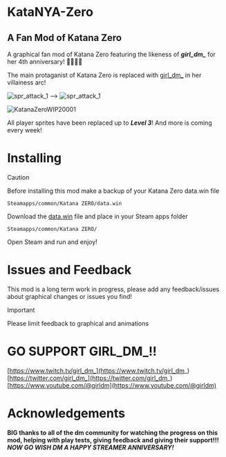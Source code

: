 # KataNYA-Zero
## A Fan Mod of Katana Zero

A graphical fan mod of Katana Zero featuring the likeness of ***girl_dm_*** for her 4th anniversary! 🎉🎉🎉🎉

The main protaganist of Katana Zero is replaced with [girl_dm_](https://www.twitch.tv/girl_dm_) in her villainess arc!

![spr_attack_1](https://github.com/barrettsmithbb/kataNYA-Zero/assets/91964954/e92d9c99-e055-47ff-a4e7-e273a80b5bbd) --> ![spr_attack_1](https://github.com/barrettsmithbb/kataNYA-Zero/assets/91964954/c1e21800-ae1f-4777-ae8a-c7468690c784)

![KatanaZeroWIP20001](https://github.com/barrettsmithbb/kataNYA-Zero/assets/91964954/f0ab4390-024d-459a-95d5-a55fbb845e39)

All player sprites have been replaced up to ***Level 3***!  And more is coming every week!


# Installing
> [!CAUTION]
> Before installing this mod make a backup of your Katana Zero data.win file

```
Steamapps/common/Katana ZERO/data.win
```

Download the [data.win](https://github.com/barrettsmithbb/kataNYA-Zero/blob/main/data.win) file and place in your Steam apps folder

```
Steamapps/common/Katana ZERO/
```
Open Steam and run and enjoy!

# Issues and Feedback
This mod is a long term work in progress, please add any feedback/issues about graphical changes or issues you find!

> [!IMPORTANT]
> Please limit feedback to graphical and animations


# GO SUPPORT GIRL_DM_!!

[https://www.twitch.tv/girl_dm_](https://www.twitch.tv/girl_dm_)
[https://twitter.com/girl_dm_](https://twitter.com/girl_dm_)
[https://www.youtube.com/@girldm](https://www.youtube.com/@girldm)


# Acknowledgements
**BIG thanks to all of the dm community for watching the progress on this mod, helping with play tests, giving feedback and giving their support!!!**
***NOW GO WISH DM A HAPPY STREAMER ANNIVERSARY!***


